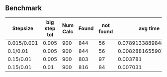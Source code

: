 Benchmark
---

| Stepsize   |  big step tol         | Num Calc  | Found     | not found | avg time |
| ---------  | --- | --------  | ---       | ---       | --- |
| 0.015/0.001|  0.005        |900| 844| 56| 0.07891338898480171|
| 0.1/0.01   |  0.005        | 900| 844|56| 0.008288165590784047|
| 0.15/0.01  |  0.005        | 900 | 803 | 97 | 0.003781 |
|  0.15/0.01  | 0.01 | 900 | 816 | 84 | 0.007031 |



